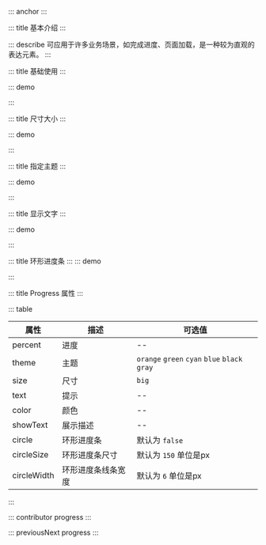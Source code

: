 ::: anchor
:::

::: title 基本介绍
:::

::: describe 可应用于许多业务场景，如完成进度、页面加载，是一种较为直观的表达元素。
:::

::: title 基础使用
:::

::: demo

<template>
  <lay-progress percent="70"></lay-progress>
  <br>
  <lay-progress percent="60"></lay-progress>
</template>

<script>
import { ref } from 'vue';

export default {
  setup() {

    return {
    }
  }
}
</script>

:::

::: title 尺寸大小
:::

::: demo

<template>
  <lay-progress percent="40" size="big"></lay-progress>
  <br>
  <lay-progress percent="60" size="big" theme="green"></lay-progress>
  <br>
  <lay-progress percent="80" size="big" theme="cyan"></lay-progress>
</template>

<script>
import { ref } from 'vue'

export default {
  setup() {

    return {
    }
  }
}
</script>

:::

::: title 指定主题
:::

::: demo

<template>
  <lay-progress percent="60" theme="red"></lay-progress>
  <br>
  <lay-progress percent="60" theme="orange"></lay-progress>
  <br>
  <lay-progress percent="60" theme="green"></lay-progress>
  <br>
  <lay-progress percent="60" theme="blue"></lay-progress>
  <br>
  <lay-progress percent="60" theme="cyan"></lay-progress>
</template>

<script>
import { ref } from 'vue';

export default {
  setup() {

    return {
    }
  }
}
</script>

:::

::: title 显示文字
:::

::: demo

<template>
  <lay-progress percent="80" :show-text="showText"></lay-progress>
  <br/>
  <br/>
  <lay-progress percent="80" :show-text="showText" text="销售量"></lay-progress>
</template>

<script>
import { ref } from 'vue'

export default {
  setup() {

    const showText = ref(true)

    return {
      showText
    }
  }
}
</script>

:::

::: title 环形进度条
:::
::: demo

<template>
  <lay-progress percent="10" circle :show-text="showText" style="margin-right:10px"></lay-progress>
  <lay-progress percent="20" circle :show-text="showText" text="销售量" theme="red" style="margin-right:10px"></lay-progress>
  <lay-progress percent="30" circle :show-text="showText" theme="blue" text="不同尺寸" :circleSize="200" :circleWidth="20" style="margin-right:10px"></lay-progress>
  <lay-progress percent="70" circle :show-text="showText" text="宽度控制" theme="orange" :circleSize="200" :circleWidth="40"></lay-progress>
</template>

<script>
import { ref } from 'vue'

export default {
  setup() {

    const showText = ref(true)

    return {
      showText
    }
  }
}
</script>
:::

::: title Progress 属性
:::

::: table

| 属性     | 描述     | 可选值                                        |
| -------- | -------- | --------------------------------------------- |
| percent  | 进度     | --                                            |
| theme    | 主题     | `orange` `green` `cyan` `blue` `black` `gray` |
| size     | 尺寸     | `big`                                         |
| text     | 提示     | --                                            |
| color    | 颜色     | --                                            |
| showText | 展示描述  | --                                            |
| circle    | 环形进度条| 默认为 `false`                                 |
| circleSize| 环形进度条尺寸| 默认为 `150` 单位是px                        |
| circleWidth| 环形进度条线条宽度| 默认为 `6` 单位是px                       |
:::

::: contributor progress
::: 

::: previousNext progress
:::